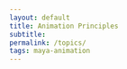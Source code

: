```yaml
---
layout: default
title: Animation Principles
subtitle:
permalink: /topics/
tags: maya-animation
---
```


